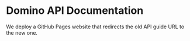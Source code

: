 # Domino API Documentation
We deploy a GitHub Pages website that redirects the old API guide URL to the new one.
